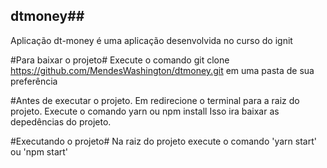 ## dtmoney##
Aplicação dt-money é uma aplicação desenvolvida no curso do ignit

#Para baixar o projeto#
Execute o comando  git clone https://github.com/MendesWashington/dtmoney.git em uma pasta de sua preferência

#Antes de executar o projeto.
Em redirecione o terminal para a raiz do projeto.
Execute o comando yarn ou npm install
Isso ira baixar as depedências do projeto.

#Executando o projeto#
Na raiz do projeto execute o comando 'yarn start' ou  'npm start'

